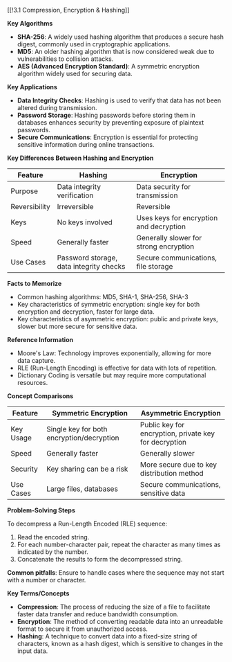 [[!3.1 Compression, Encryption & Hashing]]

**Key Algorithms**

- **SHA-256**: A widely used hashing algorithm that produces a secure hash digest, commonly used in cryptographic applications.
- **MD5**: An older hashing algorithm that is now considered weak due to vulnerabilities to collision attacks.
- **AES (Advanced Encryption Standard)**: A symmetric encryption algorithm widely used for securing data.

**Key Applications**

- **Data Integrity Checks**: Hashing is used to verify that data has not been altered during transmission.
- **Password Storage**: Hashing passwords before storing them in databases enhances security by preventing exposure of plaintext passwords.
- **Secure Communications**: Encryption is essential for protecting sensitive information during online transactions.

**Key Differences Between Hashing and Encryption**

|Feature|Hashing|Encryption|
|---|---|---|
|Purpose|Data integrity verification|Data security for transmission|
|Reversibility|Irreversible|Reversible|
|Keys|No keys involved|Uses keys for encryption and decryption|
|Speed|Generally faster|Generally slower for strong encryption|
|Use Cases|Password storage, data integrity checks|Secure communications, file storage|

**Facts to Memorize**

- Common hashing algorithms: MD5, SHA-1, SHA-256, SHA-3
- Key characteristics of symmetric encryption: single key for both encryption and decryption, faster for large data.
- Key characteristics of asymmetric encryption: public and private keys, slower but more secure for sensitive data.

**Reference Information**

- Moore's Law: Technology improves exponentially, allowing for more data capture.
- RLE (Run-Length Encoding) is effective for data with lots of repetition.
- Dictionary Coding is versatile but may require more computational resources.

**Concept Comparisons**

|Feature|Symmetric Encryption|Asymmetric Encryption|
|---|---|---|
|Key Usage|Single key for both encryption/decryption|Public key for encryption, private key for decryption|
|Speed|Generally faster|Generally slower|
|Security|Key sharing can be a risk|More secure due to key distribution method|
|Use Cases|Large files, databases|Secure communications, sensitive data|

**Problem-Solving Steps**

To decompress a Run-Length Encoded (RLE) sequence:

1. Read the encoded string.
2. For each number-character pair, repeat the character as many times as indicated by the number.
3. Concatenate the results to form the decompressed string.

**Common pitfalls**: Ensure to handle cases where the sequence may not start with a number or character.

**Key Terms/Concepts**

- **Compression**: The process of reducing the size of a file to facilitate faster data transfer and reduce bandwidth consumption.
- **Encryption**: The method of converting readable data into an unreadable format to secure it from unauthorized access.
- **Hashing**: A technique to convert data into a fixed-size string of characters, known as a hash digest, which is sensitive to changes in the input data.